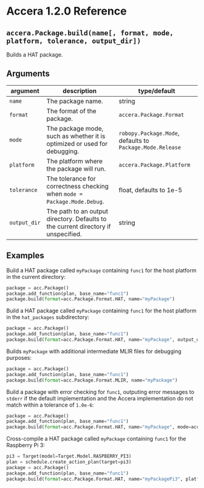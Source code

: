 [//]: # (Project: Accera)
[//]: # (Version: 1.2.0)

# Accera 1.2.0 Reference

## `accera.Package.build(name[, format, mode, platform, tolerance, output_dir])`
Builds a HAT package.

## Arguments

argument | description | type/default
--- | --- | ---
`name` | The package name. | string
`format` | The format of the package. | `accera.Package.Format`
`mode` | The package mode, such as whether it is optimized or used for debugging. | `robopy.Package.Mode`, defaults to `Package.Mode.Release`
`platform` | The platform where the package will run. | `accera.Package.Platform`
`tolerance` | The tolerance for correctness checking when `mode = Package.Mode.Debug`. | float, defaults to 1e-5
`output_dir` | The path to an output directory. Defaults to the current directory if unspecified. | string

## Examples

Build a HAT package called `myPackage` containing `func1` for the host platform in the current directory:

```python
package = acc.Package()
package.add_function(plan, base_name="func1")
package.build(format=acc.Package.Format.HAT, name="myPackage")
```

Build a HAT package called `myPackage` containing `func1` for the host platform in the `hat_packages` subdirectory:

```python
package = acc.Package()
package.add_function(plan, base_name="func1")
package.build(format=acc.Package.Format.HAT, name="myPackage", output_dir="hat_packages")
```


Builds `myPackage` with additional intermediate MLIR files for debugging purposes:

```python
package = acc.Package()
package.add_function(plan, base_name="func1")
package.build(format=acc.Package.Format.MLIR, name="myPackage")
```

Build a package with error checking for `func1`, outputing error messages to `stderr` if the default implementation and the Accera implementation do not match within a tolerance of `1.0e-6`:

```python
package = acc.Package()
package.add_function(plan, base_name="func1")
package.build(format=acc.Package.Format.HAT, name="myPackage", mode=acc.Package.Mode.DEBUG, tolerance=1.0e-6)
```

Cross-compile a HAT package called `myPackage` containing `func1` for the Raspberry Pi 3:

```python
pi3 = Target(model=Target.Model.RASPBERRY_PI3)
plan = schedule.create_action_plan(target=pi3)
package = acc.Package()
package.add_function(plan, base_name="func1")
package.build(format=acc.Package.Format.HAT, name="myPackagePi3", platform=acc.Package.Platform.RASPBIAN)
```

<div style="page-break-after: always;"></div>
